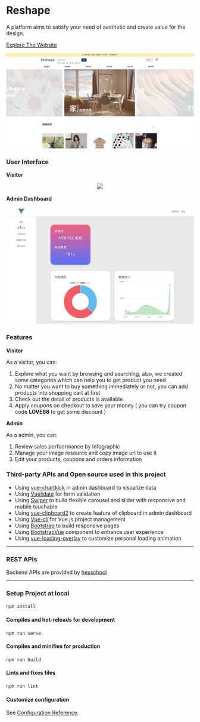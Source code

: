# Reshape 

A platform aims to satisfy your need of aesthetic and create value for the design.

<a align="center" href="https://r05323045.github.io/reshape/dist/">Explore The Website</a>

<p align="center">
  <img src="./public/images/demo_frontend_homepage.png" />
</p>

### User Interface

**Visitor**

<p align="center">
  <img src="./public/images/demo_frontend_product.gif" />
</p>

**Admin Dashboard**

<p align="center">
  <img src="./public/images/demo_backend_products.gif" />
</p>

### Features

**Visitor**

As a visitor, you can:

1. Explore what you want by browsing and searching, also, we created some categories which can help you to get product you need
2. No matter you want to buy something immediately or not, you can add products into shopping cart at first
3. Check out the detail of products is available
4. Apply coupons on checkout to save your money ( you can try coupon code **LOVE88** to get some discount )

**Admin**

As a admin, you can:

1. Review sales perfoormance by infographic
2. Manage your image resource and copy image url to use it
3. Edit your products, coupons and orders information

### Third-party APIs and Open source used in this project

- Using [vue-chartkick](https://github.com/ankane/vue-chartkick) in admin dashboard to visualize data
- Using [Vuelidate](https://github.com/vuelidate/vuelidate) for form validation
- Using [Swiper](https://swiperjs.com/) to build flexible carousel and slider with responsive and mobile touchable
- Using [vue-clipboard2](https://github.com/Inndy/vue-clipboard2) to create feature of clipboard in admin dashboard
- Using [Vue-cli](https://cli.vuejs.org/) for Vue.js project  management
- Using [Bootstrap](https://getbootstrap.com/) to build responsive pages
- Using [BootstrapVue](https://bootstrap-vue.org/) component to enhance user experience
- Using [vue-loading-overlay](https://github.com/ankurk91/vue-loading-overlay) to customize personal loading animation 

---

### REST APIs

Backend APIs are provided by [hexschool](https://courses.hexschool.com/)

---

### Setup Project at local
```
npm install
```

#### Compiles and hot-reloads for development
```
npm run serve
```

#### Compiles and minifies for production
```
npm run build
```

#### Lints and fixes files
```
npm run lint
```

#### Customize configuration
See [Configuration Reference](https://cli.vuejs.org/config/).

